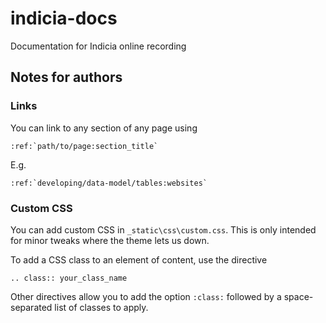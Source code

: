 indicia-docs
============

Documentation for Indicia online recording

Notes for authors
-----------------

### Links
You can link to any section of any page using
```
:ref:`path/to/page:section_title`
```
E.g. 
```
:ref:`developing/data-model/tables:websites`
```

### Custom CSS
You can add custom CSS in `_static\css\custom.css`. This is only intended for 
minor tweaks where the theme lets us down.

To add a CSS class to an element of content, use the directive
```
.. class:: your_class_name
```

Other directives allow you to add the option `:class:` followed by a space-
separated list of classes to apply.
